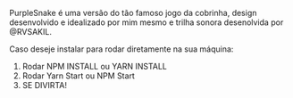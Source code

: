 PurpleSnake é uma versão do tão famoso jogo da cobrinha, design desenvolvido e idealizado por mim mesmo e trilha sonora desenolvida por @RVSAKIL.

Caso deseje instalar para rodar diretamente na sua máquina:

1. Rodar NPM INSTALL ou YARN INSTALL
2. Rodar Yarn Start ou NPM Start
3. SE DIVIRTA!
